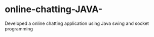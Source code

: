 # online-chatting-JAVA-
Developed a online chatting application using Java swing and socket programming

